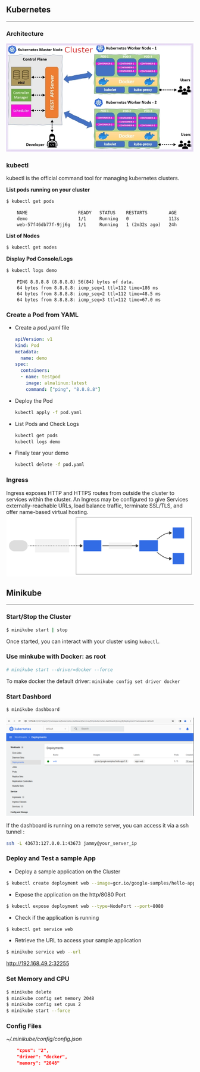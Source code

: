
## Kubernetes
--------------------------------
### Architecture
![art](/docs/images/kubernetes-cluster-architecture.webp)

### kubectl
kubectl is the official command tool for managing kubernetes clusters.

**List pods running on your cluster**
~~~sh 
$ kubectl get pods 
~~~

~~~log
	NAME                   READY   STATUS    RESTARTS        AGE
	demo                   1/1     Running   0               113s
	web-57f46db77f-9jj6g   1/1     Running   1 (2m32s ago)   24h
~~~

**List of Nodes**
~~~sh
$ kubectl get nodes
~~~

**Display Pod Console/Logs**
~~~sh
$ kubectl logs demo
~~~

~~~log
	PING 8.8.8.8 (8.8.8.8) 56(84) bytes of data.
	64 bytes from 8.8.8.8: icmp_seq=1 ttl=112 time=186 ms
	64 bytes from 8.8.8.8: icmp_seq=2 ttl=112 time=48.5 ms
	64 bytes from 8.8.8.8: icmp_seq=3 ttl=112 time=67.0 ms
~~~


### Create a Pod from YAML
- Create a *pod.yaml* file  

  ~~~yaml
  apiVersion: v1
  kind: Pod
  metadata:
	name: demo
  spec:
	containers:
	- name: testpod
	  image: almalinux:latest
	  command: ["ping", "8.8.8.8"]
  ~~~

- Deploy the Pod
  ~~~sh
  kubectl apply -f pod.yaml
  ~~~
- List Pods and Check Logs
  ~~~bash
  kubectl get pods
  kubectl logs demo
  ~~~
- Finaly tear your demo 
  ~~~sh
  kubectl delete -f pod.yaml
  ~~~

### Ingress
Ingress exposes HTTP and HTTPS routes from outside the cluster to services within the cluster. An Ingress may be configured to give Services externally-reachable URLs, load balance traffic, terminate SSL/TLS, and offer name-based virtual hosting.
![ingress](/docs/images/kubernetes-ingress.svg)



## Minikube
--------------------------------

### Start/Stop the Cluster
~~~sh
$ minikube start | stop
~~~
Once started, you can interact with your cluster using ``kubectl``.

### Use minkube with Docker: as root
~~~sh
# minikube start --driver=docker --force
~~~

To make docker the default driver: ``minikube config set driver docker``

### Start Dashbord
~~~sh
$ minikube dashboard
~~~

![dashboard](/docs/images/kubernetes-dashboard.png)

If the dashboard is running on a remote server, you can access it via a ssh tunnel :
~~~sh
ssh -L 43673:127.0.0.1:43673 jammy@your_server_ip
~~~

### Deploy and Test a sample App
- Deploy a sample application on the Cluster  
~~~sh
$ kubectl create deployment web --image=gcr.io/google-samples/hello-app:1.0
~~~

- Expose the application on the http/8080  Port
~~~sh
$ kubectl expose deployment web --type=NodePort --port=8080
~~~

- Check if the application is running
~~~sh
$ kubectl get service web
~~~

- Retrieve the URL to access your sample application
~~~sh
$ minikube service web --url
~~~
  <a>http://192.168.49.2:32255</a>

### Set Memory and CPU
~~~sh
$ minikube delete
$ minikube config set memory 2048
$ minikube config set cpus 2
$ minikube start --force
~~~

### Config Files
_~/.minikube/config/config.json_
~~~json
    "cpus": "2",
    "driver": "docker",
    "memory": "2048"
~~~

